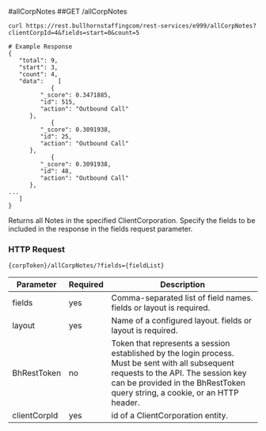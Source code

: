 #allCorpNotes
##<span class="tag">GET</span> /allCorpNotes
``` shell
curl https://rest.bullhornstaffingcom/rest-services/e999/allCorpNotes?clientCorpId=4&fields=start=0&count=5

# Example Response
{
   "total": 9,
   "start": 3,
   "count": 4,
   "data":    [
            {
         "_score": 0.3471885,
         "id": 515,
         "action": "Outbound Call"
      },
            {
         "_score": 0.3091938,
         "id": 25,
         "action": "Outbound Call"
      },
            {
         "_score": 0.3091938,
         "id": 48,
         "action": "Outbound Call"
      },
...
   ]
}

```
Returns all Notes in the specified ClientCorporation. Specify the fields to be included in the response in the fields request parameter.  

### HTTP Request

`{corpToken}/allCorpNotes/?fields={fieldList}`

Parameter | Required | Description
------ | -------- | -----
fields | yes | Comma-separated list of field names. fields or layout is required.
layout | yes | Name of a configured layout. fields or layout is required.
BhRestToken | no | Token that represents a session established by the login process. Must be sent with all subsequent requests to the API. The session key can be provided in the BhRestToken query string, a cookie, or an HTTP header.
clientCorpId | yes | id of a ClientCorporation entity. 

